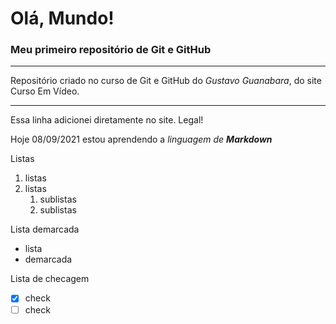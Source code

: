 # Olá, Mundo!
### Meu primeiro repositório de **Git e GitHub**
---
 Repositório criado no curso de Git e GitHub do *Gustavo Guanabara*, do site Curso Em Vídeo.
***
Essa linha adicionei diretamente no site. Legal!

Hoje 08/09/2021 estou aprendendo a *linguagem de **Markdown***

Listas
1. listas
2. listas
   1. sublistas
   2. sublistas

Lista demarcada
* lista
* demarcada

Lista de checagem
- [x] check
- [ ] check
